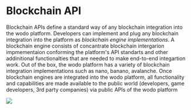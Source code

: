 # Blockchain API

Blockchain APIs define a standard way of any blockchain integration into the wodo platform. Developers can implement and plug any blockchain integration into the platform as _blockchain engine implementations_. A blockchain engine consists of concantrate blockchain intergarion impmementaion conforming the platform's API standarts and other addinitional functionalties that are needed to make end-to-end integartion work. Out of the box, the wodo platform has a variety of blockchain integration implementations such as nano, banano, avalanche. Once blockchain engines are integrated into the wodo platform, all functionality and capabilities are made available to the public world (developers, game developers, 3rd party companies) via public APIs of the wodo platform

![](../../../.gitbook/assets/wodo\_api\_driven\_design.jpg)
